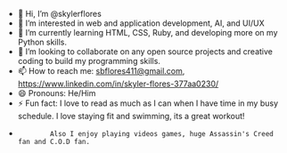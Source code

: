 - 👋 Hi, I’m @skylerflores
- 👀 I’m interested in web and application development, AI, and UI/UX
- 🌱 I’m currently learning HTML, CSS, Ruby, and developing more on my Python skills.
- 💞️ I’m looking to collaborate on any open source projects and creative coding to build my programming skills.
- 📫 How to reach me: sbflores411@gmail.com, https://www.linkedin.com/in/skyler-flores-377aa0230/
- 😄 Pronouns: He/Him
- ⚡ Fun fact: I love to read as much as I can when I have time in my busy schedule. I love staying fit and swimming, its a great workout!
-             Also I enjoy playing videos games, huge Assassin's Creed fan and C.O.D fan.

<!---
skylerflores/skylerflores is a ✨ special ✨ repository because its `README.md` (this file) appears on your GitHub profile.
You can click the Preview link to take a look at your changes.
--->
